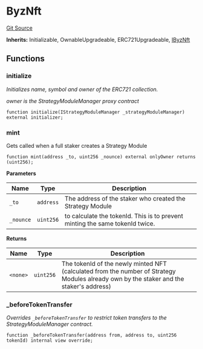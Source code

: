 # ByzNft
[Git Source](https://github.com/Byzantine-Finance/byzantine-contracts/blob/a175940c55bcb788c83621ba4e22c28c3fbfcb7d/src/tokens/ByzNft.sol)

**Inherits:**
Initializable, OwnableUpgradeable, ERC721Upgradeable, [IByzNft](/src/interfaces/IByzNft.sol/interface.IByzNft.md)


## Functions
### initialize

*Initializes name, symbol and owner of the ERC721 collection.*

*owner is the StrategyModuleManager proxy contract*


```solidity
function initialize(IStrategyModuleManager _strategyModuleManager) external initializer;
```

### mint

Gets called when a full staker creates a Strategy Module


```solidity
function mint(address _to, uint256 _nounce) external onlyOwner returns (uint256);
```
**Parameters**

|Name|Type|Description|
|----|----|-----------|
|`_to`|`address`|The address of the staker who created the Strategy Module|
|`_nounce`|`uint256`|to calculate the tokenId. This is to prevent minting the same tokenId twice.|

**Returns**

|Name|Type|Description|
|----|----|-----------|
|`<none>`|`uint256`|The tokenId of the newly minted NFT (calculated from the number of Strategy Modules already own by the staker and the staker's address)|


### _beforeTokenTransfer

*Overrides `_beforeTokenTransfer` to restrict token transfers to the StrategyModuleManager contract.*


```solidity
function _beforeTokenTransfer(address from, address to, uint256 tokenId) internal view override;
```


